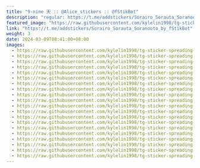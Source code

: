 ```yaml
---
title: "9-nine 天 :: @Alice_stickers :: @fStikBot"
description: "regular: https://t.me/addstickers/Sorairo_Sorauta_Soranooto_by_fStikBot"
featured_image: "https://raw.githubusercontent.com/kylelin1998/tg-sticker-spreading-worldwide-images/main/img/060820e1-21ef-4e76-8415-6cc891185919.jpg"
link: "https://t.me/addstickers/Sorairo_Sorauta_Soranooto_by_fStikBot"
weight: 3
date: 2024-03-09T08:41:00+08:00
images:
  - https://raw.githubusercontent.com/kylelin1998/tg-sticker-spreading-worldwide-images/main/img/060820e1-21ef-4e76-8415-6cc891185919.jpg
  - https://raw.githubusercontent.com/kylelin1998/tg-sticker-spreading-worldwide-images/main/img/e3b8b3fc-4e4c-47d5-a78c-4a12d61eb1e8.jpg
  - https://raw.githubusercontent.com/kylelin1998/tg-sticker-spreading-worldwide-images/main/img/ce56e020-7d4c-4b9c-8275-a441a2aaef96.jpg
  - https://raw.githubusercontent.com/kylelin1998/tg-sticker-spreading-worldwide-images/main/img/bbcbd2d4-93a6-4923-a10b-dbdb86e29091.jpg
  - https://raw.githubusercontent.com/kylelin1998/tg-sticker-spreading-worldwide-images/main/img/f39a620a-6e77-48d4-b85b-33e0cb3626a3.jpg
  - https://raw.githubusercontent.com/kylelin1998/tg-sticker-spreading-worldwide-images/main/img/f7dc1333-a2bb-4296-8baa-dd7dc71d4205.jpg
  - https://raw.githubusercontent.com/kylelin1998/tg-sticker-spreading-worldwide-images/main/img/16f21471-fac9-4378-97ac-303a126e5f00.jpg
  - https://raw.githubusercontent.com/kylelin1998/tg-sticker-spreading-worldwide-images/main/img/90594a6f-6819-4d30-9abe-7131fa863e47.jpg
  - https://raw.githubusercontent.com/kylelin1998/tg-sticker-spreading-worldwide-images/main/img/c5804b17-fefa-4fbc-9646-e92ee43ed85a.jpg
  - https://raw.githubusercontent.com/kylelin1998/tg-sticker-spreading-worldwide-images/main/img/670ed054-a2f0-4cc7-a7ab-2705fb006f24.jpg
  - https://raw.githubusercontent.com/kylelin1998/tg-sticker-spreading-worldwide-images/main/img/1501cf53-88a6-4826-bee4-a349e952b121.jpg
  - https://raw.githubusercontent.com/kylelin1998/tg-sticker-spreading-worldwide-images/main/img/dac5989e-ef41-4b6f-93cd-0558f783b1e9.jpg
  - https://raw.githubusercontent.com/kylelin1998/tg-sticker-spreading-worldwide-images/main/img/b2063d3f-115a-49b9-8ac7-8a772b57db69.jpg
  - https://raw.githubusercontent.com/kylelin1998/tg-sticker-spreading-worldwide-images/main/img/864bfdd2-5026-427b-aab0-18636a7b7a83.jpg
  - https://raw.githubusercontent.com/kylelin1998/tg-sticker-spreading-worldwide-images/main/img/bf23bac6-b57e-4c37-92bb-f646234a1631.jpg
  - https://raw.githubusercontent.com/kylelin1998/tg-sticker-spreading-worldwide-images/main/img/06c919ca-798e-4b1d-a938-6666fda4b92a.jpg
  - https://raw.githubusercontent.com/kylelin1998/tg-sticker-spreading-worldwide-images/main/img/ff0ec9b6-1dc2-4447-9845-e750269a51f9.jpg
  - https://raw.githubusercontent.com/kylelin1998/tg-sticker-spreading-worldwide-images/main/img/723af71e-b1f4-4c83-98e7-ba8f4eecbb62.jpg
  - https://raw.githubusercontent.com/kylelin1998/tg-sticker-spreading-worldwide-images/main/img/9a7d75ee-747a-4966-81a3-d03cb04aaaaa.jpg
  - https://raw.githubusercontent.com/kylelin1998/tg-sticker-spreading-worldwide-images/main/img/37e75607-4b6e-4ba6-8c44-70aefab81788.jpg
---
```

